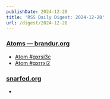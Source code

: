 ```yaml
---
publishDate: 2024-12-28
title: 'RSS Daily Digest: 2024-12-28'
url: /digest/2024-12-28
---
```


### [Atoms  — brandur.org](https://brandur.org/)

  * [Atom #gxrsi3c](https://brandur.org/atoms/gxrsi3c)
  * [Atom #gxrrxi2](https://brandur.org/atoms/gxrrxi2)
  
### [snarfed.org](https://snarfed.org/)

  * [](https://snarfed.org/2024-12-27_54420)
  
